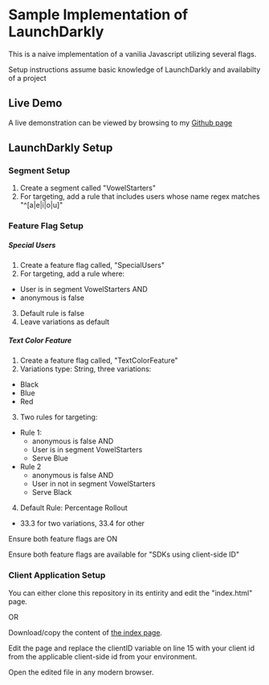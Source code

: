 # Sample Implementation of LaunchDarkly 
This is a naive implementation of a vanilia Javascript utilizing several flags.

Setup instructions assume basic knowledge of LaunchDarkly and availabilty of a project

## Live Demo
A live demonstration can be viewed by browsing to my [Github page](https://bjpohl.github.io)

## LaunchDarkly Setup
### Segment Setup
1. Create a segment called "VowelStarters"
1. For targeting, add a rule that includes users whose name regex matches "^[a|e|i|o|u]"

### Feature Flag Setup
##### Special Users
1. Create a feature flag called, "SpecialUsers"
2. For targeting, add a rule where:
* User is in segment VowelStarters AND
* anonymous is false
3. Default rule is false
4. Leave variations as default

##### Text Color Feature
1. Create a feature flag called, "TextColorFeature"
2. Variations type: String, three variations:
* Black
* Blue
* Red
3. Two rules for targeting:
* Rule 1:
   * anonymous is false AND
   * User is in segment VowelStarters
   * Serve Blue
* Rule 2
   * anonymous is false AND
   * User in not in segment VowelStarters
   * Serve Black
4. Default Rule: Percentage Rollout
* 33.3 for two variations, 33.4 for other

Ensure both feature flags are ON

Ensure both feature flags are available for "SDKs using client-side ID"

### Client Application Setup
You can either clone this repository in its entirity and edit the "index.html" page. 

OR

Download/copy the content of [the index page](https://raw.githubusercontent.com/bjpohl/bjpohl.github.io/main/index.html).

Edit the page and replace the clientID variable on line 15 with your client id from the applicable client-side id from your environment.

Open the edited file in any modern browser.
